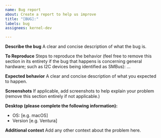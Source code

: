 ```yaml
---
name: Bug report
about: Create a report to help us improve
title: "[BUG]:"
labels: bug
assignees: kernel-dev

---
```


**Describe the bug**
A clear and concise description of what the bug is.

**To Reproduce**
Steps to reproduce the behavior (feel free to remove this section in its entirety if the bug that happens is concerning general hardware; such as I2C devices being identified as SMBus):
...

**Expected behavior**
A clear and concise description of what you expected to happen.

**Screenshots**
If applicable, add screenshots to help explain your problem (remove this section entirely if not applicable.)

**Desktop (please complete the following information):**
 - OS: [e.g. macOS]
 - Version [e.g. Ventura]


**Additional context**
Add any other context about the problem here.
